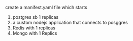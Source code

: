 create a manifest.yaml file
which starts
1. postgres sb 1 replicas
2. a custom nodejs application that connects to posggres
3. Redis with 1 replicas
4. Mongo with 1 Replics

